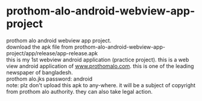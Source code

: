 # prothom-alo-android-webview-app-project
prothom alo  android webview app project.
<br>
download the apk file from    prothom-alo-android-webview-app-project/app/release/app-release.apk
<br>
this is my 1st webview android application (practice project). this is a web view android application of www.prothomalo.com. this is one of the leading newspaper of bangladesh.
<br>
prothom alo.jks password: android
<br>
note: plz don't upload this apk to any-where. it will be a subject of copyright from prothom alo authority. they can also take legal action.
